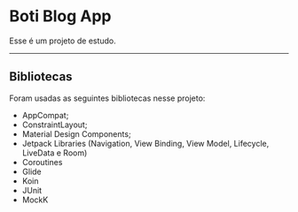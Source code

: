 # Boti Blog App
Esse é um projeto de estudo.

---

## Bibliotecas
Foram usadas as seguintes bibliotecas nesse projeto:

+ AppCompat;
+ ConstraintLayout;
+ Material Design Components;
+ Jetpack Libraries (Navigation, View Binding, View Model, Lifecycle, LiveData e Room)
+ Coroutines
+ Glide
+ Koin
+ JUnit
+ MockK

